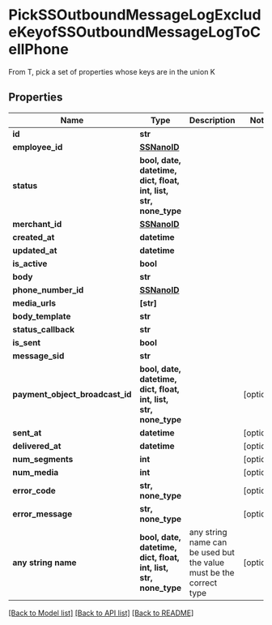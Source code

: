 # PickSSOutboundMessageLogExcludeKeyofSSOutboundMessageLogToCellPhone

From T, pick a set of properties whose keys are in the union K

## Properties
Name | Type | Description | Notes
------------ | ------------- | ------------- | -------------
**id** | **str** |  | 
**employee_id** | [**SSNanoID**](SSNanoID.md) |  | 
**status** | **bool, date, datetime, dict, float, int, list, str, none_type** |  | 
**merchant_id** | [**SSNanoID**](SSNanoID.md) |  | 
**created_at** | **datetime** |  | 
**updated_at** | **datetime** |  | 
**is_active** | **bool** |  | 
**body** | **str** |  | 
**phone_number_id** | [**SSNanoID**](SSNanoID.md) |  | 
**media_urls** | **[str]** |  | 
**body_template** | **str** |  | 
**status_callback** | **str** |  | 
**is_sent** | **bool** |  | 
**message_sid** | **str** |  | 
**payment_object_broadcast_id** | **bool, date, datetime, dict, float, int, list, str, none_type** |  | [optional] 
**sent_at** | **datetime** |  | [optional] 
**delivered_at** | **datetime** |  | [optional] 
**num_segments** | **int** |  | [optional] 
**num_media** | **int** |  | [optional] 
**error_code** | **str, none_type** |  | [optional] 
**error_message** | **str, none_type** |  | [optional] 
**any string name** | **bool, date, datetime, dict, float, int, list, str, none_type** | any string name can be used but the value must be the correct type | [optional]

[[Back to Model list]](../README.md#documentation-for-models) [[Back to API list]](../README.md#documentation-for-api-endpoints) [[Back to README]](../README.md)


